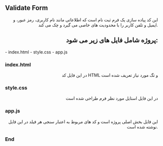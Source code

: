 ## Validate Form
<p style="text-align: right">این کد پیاده سازی یک فرم ثبت نام است که اطلاعاتی مانند نام کاربری، رمز عبور، و ایمیل و تلفن کاربر را با محدودیت های خاصی می گیرد و چک می کند.
</p>

<h2 style="text-align: right">
پروژه شامل فایل های زیر می شود:
</h2>
- index.html
- style.css
- app.js


### index.html
<p style="text-align: right">
</p><p style="text-align: right">در این فایل کد HTML و تگ مورد نیاز تعریف شده است</p>

### style.css
<p style="text-align: right">
در این فایل استایل مورد نظر فرم طراحی شده است
</p>

### app.js
<p style="text-align: right">
این فایل بخش اصلی پروژه است و کد های مربوط به اعتبار سنجی هر فیلد در این فایل نوشته شده است.
</p>

### End
